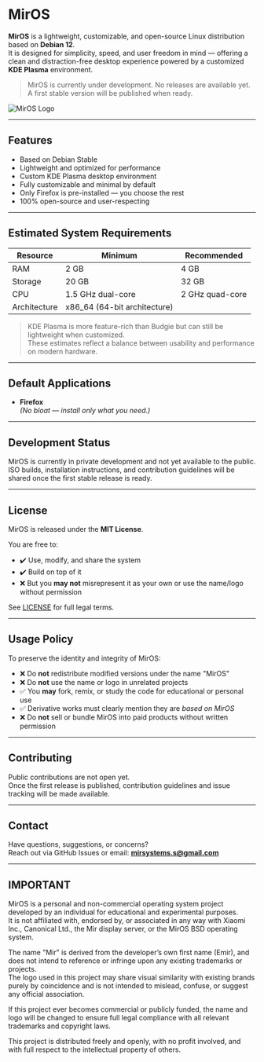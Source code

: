 # MirOS

**MirOS** is a lightweight, customizable, and open-source Linux distribution based on **Debian 12**.  
It is designed for simplicity, speed, and user freedom in mind — offering a clean and distraction-free desktop experience powered by a customized **KDE Plasma** environment.

> MirOS is currently under development. No releases are available yet.  
> A first stable version will be published when ready.

![MirOS Logo](https://i.imgur.com/IzdQ2s7.png)

---

## Features

- Based on Debian Stable  
- Lightweight and optimized for performance  
- Custom KDE Plasma desktop environment  
- Fully customizable and minimal by default  
- Only Firefox is pre-installed — you choose the rest  
- 100% open-source and user-respecting  

---

## Estimated System Requirements

| Resource      | Minimum         | Recommended      |
|---------------|-----------------|------------------|
| RAM           | 2 GB            | 4 GB             |
| Storage       | 20 GB           | 32 GB            |
| CPU           | 1.5 GHz dual-core| 2 GHz quad-core  |
| Architecture  | x86_64 (64-bit architecture) |

> KDE Plasma is more feature-rich than Budgie but can still be lightweight when customized.  
> These estimates reflect a balance between usability and performance on modern hardware.

---

## Default Applications

- **Firefox**  
*(No bloat — install only what you need.)*

---

## Development Status

MirOS is currently in private development and not yet available to the public.  
ISO builds, installation instructions, and contribution guidelines will be shared once the first stable release is ready.

---

## License

MirOS is released under the **MIT License**.

You are free to:

- ✔️ Use, modify, and share the system  
- ✔️ Build on top of it  
- ❌ But you **may not** misrepresent it as your own or use the name/logo without permission  

See [LICENSE](./LICENSE) for full legal terms.

---

## Usage Policy

To preserve the identity and integrity of MirOS:

- ❌ Do **not** redistribute modified versions under the name "MirOS"  
- ❌ Do **not** use the name or logo in unrelated projects  
- ✅ You **may** fork, remix, or study the code for educational or personal use  
- ✅ Derivative works must clearly mention they are *based on MirOS*  
- ❌ Do **not** sell or bundle MirOS into paid products without written permission  

---

## Contributing

Public contributions are not open yet.  
Once the first release is published, contribution guidelines and issue tracking will be made available.

---

## Contact

Have questions, suggestions, or concerns?  
Reach out via GitHub Issues or email: **mirsystems.s@gmail.com**

---

## IMPORTANT

MirOS is a personal and non-commercial operating system project developed by an individual for educational and experimental purposes.  
It is not affiliated with, endorsed by, or associated in any way with Xiaomi Inc., Canonical Ltd., the Mir display server, or the MirOS BSD operating system.

The name "Mir" is derived from the developer’s own first name (Emir), and does not intend to reference or infringe upon any existing trademarks or projects.  
The logo used in this project may share visual similarity with existing brands purely by coincidence and is not intended to mislead, confuse, or suggest any official association.

If this project ever becomes commercial or publicly funded, the name and logo will be changed to ensure full legal compliance with all relevant trademarks and copyright laws.

This project is distributed freely and openly, with no profit involved, and with full respect to the intellectual property of others.
